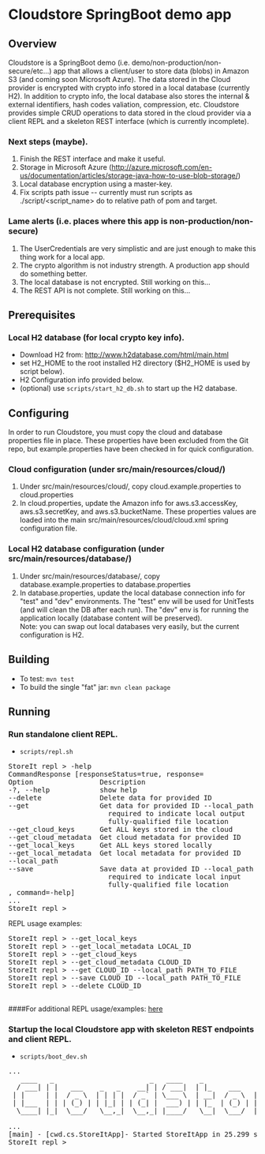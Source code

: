 # Cloudstore SpringBoot demo app

## Overview
Cloudstore is a SpringBoot demo (i.e. demo/non-production/non-secure/etc...) app that allows a client/user to store data (blobs) in Amazon S3 (and coming soon Microsoft Azure).  The data stored in the Cloud provider is encrypted with crypto info stored in a local database (currently H2).  In addition to crypto info, the local database also stores the internal & external identifiers, hash codes valiation, compression, etc. Cloudstore provides simple CRUD operations to data stored in the cloud provider via a client REPL and a skeleton REST interface (which is currently incomplete).

### Next steps (maybe).
1. Finish the REST interface and make it useful.
2. Storage in Microsoft Azure (http://azure.microsoft.com/en-us/documentation/articles/storage-java-how-to-use-blob-storage/)
3. Local database encryption using a master-key.
4. Fix scripts path issue -- currently must run scripts as ./script/<script_name> do to relative path of pom and target.

### Lame alerts (i.e. places where this app is non-production/non-secure)
1. The UserCredentials are very simplistic and are just enough to make this thing work for a local app.
2. The crypto algorithm is not industry strength.  A production app should do something better.
3. The local database is not encrypted.  Still working on this...
4. The REST API is not complete. Still working on this...

## Prerequisites
### Local H2 database (for local crypto key info).
* Download H2 from: http://www.h2database.com/html/main.html
* set H2_HOME to the root installed H2 directory ($H2_HOME is used by script below).
* H2 Configuration info provided below. 
* (optional) use `scripts/start_h2_db.sh` to start up the H2 database.

## Configuring 
In order to run Cloudstore, you must copy the cloud and database properties file in place.  These properties have been excluded from the Git repo, but example.properties have been checked in for quick configuration.
### Cloud configuration (under src/main/resources/cloud/)
1. Under src/main/resources/cloud/, copy cloud.example.properties to cloud.properties
2. In cloud.properties, update the Amazon info for aws.s3.accessKey, aws.s3.secretKey, and aws.s3.bucketName.  These properties values are loaded into the main src/main/resources/cloud/cloud.xml spring configuration file.

### Local H2 database configuration (under src/main/resources/database/)
1. Under src/main/resources/database/, copy database.example.properties to database.properties
2. In database.properties, update the local database connection info for "test" and "dev" environments.  The "test" env will be used for UnitTests (and will clean the DB after each run).  The "dev" env is for running the application locally (database content will be preserved).  
Note: you can swap out local databases very easily, but the current configuration is H2.

## Building
* To test: `mvn test`
* To build the single "fat" jar: `mvn clean package`

## Running

### Run standalone client REPL.
* `scripts/repl.sh `
<pre>
StoreIt repl > -help
CommandResponse [responseStatus=true, response=
Option                Description
-?, --help            show help
--delete              Delete data for provided ID
--get                 Get data for provided ID --local_path
                        required to indicate local output
                        fully-qualified file location
--get_cloud_keys      Get ALL keys stored in the cloud
--get_cloud_metadata  Get cloud metadata for provided ID
--get_local_keys      Get ALL keys stored locally
--get_local_metadata  Get local metadata for provided ID
--local_path
--save                Save data at provided ID --local_path
                        required to indicate local input
                        fully-qualified file location
, command=-help]
...
StoreIt repl >
</pre>
REPL usage examples:
<pre>
StoreIt repl > --get_local_keys 
StoreIt repl > --get_local_metadata LOCAL_ID
StoreIt repl > --get_cloud_keys 
StoreIt repl > --get_cloud_metadata CLOUD_ID
StoreIt repl > --get CLOUD_ID --local_path PATH_TO_FILE
StoreIt repl > --save CLOUD_ID --local_path PATH_TO_FILE
StoreIt repl > --delete CLOUD_ID
 </pre>
 
 ####For additional REPL usage/examples: [here](docs/repl_usage.md) 

### Startup the local Cloudstore app with skeleton REST endpoints and client REPL.
* `scripts/boot_dev.sh `
<pre>
...
   ____   _                       _   ____    _                         
  / ___| | |   ___    _   _    __| | / ___|  | |_    ___    _ __    ___ 
 | |     | |  / _ \  | | | |  / _` | \___ \  | __|  / _ \  | '__|  / _ \
 | |___  | | | (_) | | |_| | | (_| |  ___) | | |_  | (_) | | |    |  __/
  \____| |_|  \___/   \__,_|  \__,_| |____/   \__|  \___/  |_|     \___|
                                                                        
...
[main] - [cwd.cs.StoreItApp]- Started StoreItApp in 25.299 seconds (JVM running for 25.552)
StoreIt repl >
</pre>


